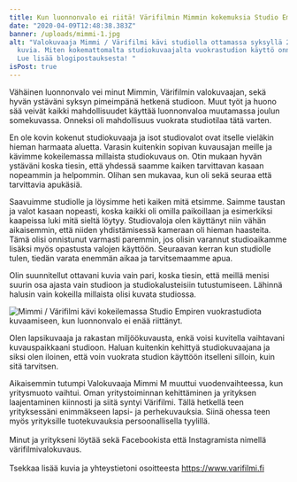 ```yaml
---
title: Kun luonnonvalo ei riitä! Värifilmin Mimmin kokemuksia Studio Empirestä
date: "2020-04-09T12:48:38.383Z"
banner: /uploads/mimmi-1.jpg
alt: "Valokuvaaja Mimmi / Värifilmi kävi studiolla ottamassa syksyllä 2019
  kuvia. Miten kokemattomalta studiokuvaajalta vuokrastudion käyttö onnistui?
  Lue lisää blogipostauksesta! "
isPost: true
---
```

Vähäinen luonnonvalo vei minut Mimmin, Värifilmin valokuvaajan, sekä hyvän ystäväni syksyn pimeimpänä hetkenä studioon. Muut työt ja huono sää veivät kaikki mahdollisuudet käyttää luonnonvaloa muutamassa joulun somekuvassa. Onneksi oli mahdollisuus vuokrata studiotilaa tätä varten.

En ole kovin kokenut studiokuvaaja ja isot studiovalot ovat itselle vieläkin hieman harmaata aluetta. Varasin kuitenkin sopivan kuvausajan meille ja kävimme kokeilemassa millaista studiokuvaus on. Otin mukaan hyvän ystäväni koska tiesin, että yhdessä saamme kaiken tarvittavan kasaan nopeammin ja helpommin. Olihan sen mukavaa, kun oli sekä seuraa että tarvittavia apukäsiä.

Saavuimme studiolle ja löysimme heti kaiken mitä etsimme. Saimme taustan ja valot kasaan nopeasti, koska kaikki oli omilla paikoillaan ja esimerkiksi kaapeissa luki mitä sieltä löytyy. Studiovaloja olen käyttänyt niin vähän aikaisemmin, että niiden yhdistämisessä kameraan oli hieman haasteita. Tämä olisi onnistunut varmasti paremmin, jos olisin varannut studioaikamme lisäksi myös opastusta valojen käyttöön. Seuraavan kerran kun studiolle tulen, tiedän varata enemmän aikaa ja tarvitsemaamme apua.

Olin suunnitellut ottavani kuvia vain pari, koska tiesin, että meillä menisi suurin osa ajasta vain studioon ja studiokalusteisiin tutustumiseen. Lähinnä halusin vain kokeilla millaista olisi kuvata studiossa.

![Mimmi / Värifilmi kävi kokeilemassa Studio Empiren vuokrastudiota kuvaamiseen, kun luonnonvalo ei enää riittänyt.](/uploads/mimmi-1.jpg "Mimmi / Värifilmi")

Olen lapsikuvaaja ja rakastan miljöökuvausta, enkä voisi kuvitella vaihtavani kuvauspaikkaani studioon. Haluan kuitenkin kehittyä studiokuvaajana ja siksi olen iloinen, että voin vuokrata studion käyttöön itselleni silloin, kuin sitä tarvitsen.

Aikaisemmin tutumpi Valokuvaaja Mimmi M muuttui vuodenvaihteessa, kun yritysmuoto vaihtui. Oman yritystoiminnan kehittäminen ja yrityksen laajentaminen kiinnosti ja siitä syntyi Värifilmi. Tällä hetkellä teen yrityksessäni enimmäkseen lapsi- ja perhekuvauksia. Siinä ohessa teen myös yrityksille tuotekuvauksia persoonallisella tyylillä. \
\
Minut ja yritykseni löytää sekä Facebookista että Instagramista nimellä värifilmivalokuvaus.\
\
Tsekkaa lisää kuvia ja yhteystietoni osoitteesta https://www.varifilmi.fi